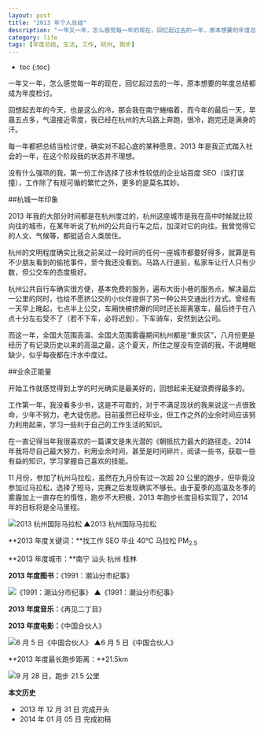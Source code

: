 ```yaml
---
layout: post
title: "2013 年个人总结"
description: "一年又一年，怎么感觉每一年的现在，回忆起过去的一年，原本想要的年度总结都成为年度检讨。回想起去年的今天，也是这么的冷，那会我在南宁蜷缩着，而今年的最后一天，早晨五点多，气温接近零度……"
category: life
tags: [年度总结, 生活, 工作, 杭州, 跑步]
---
```


* toc
{:toc}

一年又一年，怎么感觉每一年的现在，回忆起过去的一年，原本想要的年度总结都成为年度检讨。

回想起去年的今天，也是这么的冷，那会我在南宁蜷缩着，而今年的最后一天，早晨五点多，气温接近零度，我已经在杭州的大马路上奔跑，很冷，跑完还是满身的汗。

每一年都把总结当检讨使，确实对不起心底的某种愿景，2013 年是我正式踏入社会的一年，在这个阶段我的状态并不理想。

没有什么强项的我，第一份工作选择了技术性较低的企业站百度 SEO（误打误撞），工作除了有规可循的繁忙之外，更多的是莫名其妙。

##杭城一年印象

2013 年我的大部分时间都是在杭州度过的，杭州这座城市是我在高中时候就比较向往的城市，在某年听说了杭州的公共自行车之后，加深对它的向往。我曾觉得它的人文、气候等，都挺适合人类居住。

杭州的文明程度确实比我之前呆过一段时间的任何一座城市都要好得多，就算是有不少朋友看到的偷抢事件，至今我还没看到。马路人行道前，私家车让行人只有少数，但公交车的态度极好。

杭州公共自行车确实很方便，基本免费的服务，遍布大街小巷的服务点，解决最后一公里的同时，也给不愿挤公交的小伙伴提供了另一种公共交通出行方式。曾经有一天早上晚起，七点半上公交，车厢快被挤爆的同时还长距离塞车，最后终于在八点十分左右受不了（若不下车，必将迟到），下车骑车，安然到达公司。

而这一年，全国大范围高温、全国大范围雾霾期间杭州都是“重灾区”，八月份更是经历了有记录历史以来的高温之最，这个夏天，所住之屋没有空调的我，不说睡眠缺少，似乎每夜都在汗水中度过。

##业余正能量

开始工作就感觉得到上学的时光确实是最美好的，回想起来无疑浪费得最多的。

工作第一年，我没看多少书，这是不可取的，对于不满足现状的我来说这一点很致命，少年不努力，老大徒伤悲。目前虽然已经毕业，但工作之外的业余时间应该努力利用起来，学习一些利于自己的工作生活的知识。

在一直记得当年我很喜欢的一篇课文是朱光潜的《朝抵抗力最大的路径走。2014 年我将尽自己最大努力，利用业余时间，甚至是时间碎片，阅读一些书，获取一些有益的知识，学习掌握自己喜欢的技能。

11 月份，参加了杭州马拉松，虽然在九月份有过一次超 20 公里的跑步，但毕竟没参加过马拉松，选择了短马，完赛之后发现确实不够长。由于夏季的高温及冬季的雾霾加上一直存在的惰性，跑步不大积极，2013 年跑步长度目标实现了，2014 年的目标将是全马里程。

![2013 杭州国际马拉松]({{site.IMG_PATH}}/2013-personal-review-01.jpg_640)
&#9650;2013 杭州国际马拉松

**2013 年度关键词：**找工作 SEO 毕业 40℃ 马拉松 PM<sub>2.5</sub>

**2013 年度城市：**南宁 汕头 杭州 桂林

**2013 年度图书：**《1991：潮汕分市纪事》

![《1991：潮汕分市纪事》]({{site.IMG_PATH}}/2013-personal-review-02.jpg_640)
&#9650;《1991：潮汕分市纪事》

**2013 年度音乐：**《再见二丁目》

**2013 年度电影：**《中国合伙人》

![6 月 5 日《中国合伙人》]({{site.IMG_PATH}}/2013-personal-review-03.jpg_640)
&#9650;6 月 5 日《中国合伙人》

**2013 年度最长跑步距离：**21.5km

![9 月 28 日，跑步 21.5 公里]({{site.IMG_PATH}}/2013-personal-review-04.png?imageView2/2/w/640/)

**本文历史**

* 2013 年 12 月 31 日 完成开头
* 2014 年 01 月 05 日 完成初稿
